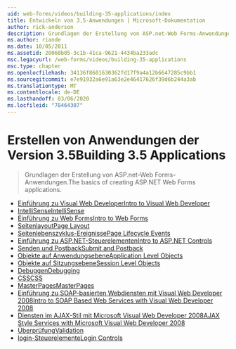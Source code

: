 ```yaml
---
uid: web-forms/videos/building-35-applications/index
title: Entwickeln von 3,5-Anwendungen | Microsoft-Dokumentation
author: rick-anderson
description: Grundlagen der Erstellung von ASP.net-Web Forms-Anwendungen.
ms.author: riande
ms.date: 10/05/2011
ms.assetid: 20060b05-3c1b-41ca-9621-4434ba233adc
msc.legacyurl: /web-forms/videos/building-35-applications
msc.type: chapter
ms.openlocfilehash: 34136f8601630362fd17f9a4a12b6647285c9bb1
ms.sourcegitcommit: e7e91932a6e91a63e2e46417626f39d6b244a3ab
ms.translationtype: MT
ms.contentlocale: de-DE
ms.lasthandoff: 03/06/2020
ms.locfileid: "78464307"
---
```

# <a name="building-35-applications"></a><span data-ttu-id="52ce1-103">Erstellen von Anwendungen der Version 3.5</span><span class="sxs-lookup"><span data-stu-id="52ce1-103">Building 3.5 Applications</span></span>

> <span data-ttu-id="52ce1-104">Grundlagen der Erstellung von ASP.net-Web Forms-Anwendungen.</span><span class="sxs-lookup"><span data-stu-id="52ce1-104">The basics of creating ASP.NET Web Forms applications.</span></span>

- [<span data-ttu-id="52ce1-105">Einführung zu Visual Web Developer</span><span class="sxs-lookup"><span data-stu-id="52ce1-105">Intro to Visual Web Developer</span></span>](intro-to-visual-web-developer.md)
- [<span data-ttu-id="52ce1-106">IntelliSense</span><span class="sxs-lookup"><span data-stu-id="52ce1-106">IntelliSense</span></span>](intellisense.md)
- [<span data-ttu-id="52ce1-107">Einführung zu Web Forms</span><span class="sxs-lookup"><span data-stu-id="52ce1-107">Intro to Web Forms</span></span>](intro-to-web-forms.md)
- [<span data-ttu-id="52ce1-108">Seitenlayout</span><span class="sxs-lookup"><span data-stu-id="52ce1-108">Page Layout</span></span>](page-layout.md)
- [<span data-ttu-id="52ce1-109">Seitenlebenszyklus-Ereignisse</span><span class="sxs-lookup"><span data-stu-id="52ce1-109">Page Lifecycle Events</span></span>](page-lifecycle-events.md)
- [<span data-ttu-id="52ce1-110">Einführung zu ASP.NET-Steuerelementen</span><span class="sxs-lookup"><span data-stu-id="52ce1-110">Intro to ASP.NET Controls</span></span>](intro-to-aspnet-controls.md)
- [<span data-ttu-id="52ce1-111">Senden und Postback</span><span class="sxs-lookup"><span data-stu-id="52ce1-111">Submit and Postback</span></span>](submit-and-postback.md)
- [<span data-ttu-id="52ce1-112">Objekte auf Anwendungsebene</span><span class="sxs-lookup"><span data-stu-id="52ce1-112">Application Level Objects</span></span>](application-level-objects.md)
- [<span data-ttu-id="52ce1-113">Objekte auf Sitzungsebene</span><span class="sxs-lookup"><span data-stu-id="52ce1-113">Session Level Objects</span></span>](session-level-objects.md)
- [<span data-ttu-id="52ce1-114">Debuggen</span><span class="sxs-lookup"><span data-stu-id="52ce1-114">Debugging</span></span>](debugging.md)
- [<span data-ttu-id="52ce1-115">CSS</span><span class="sxs-lookup"><span data-stu-id="52ce1-115">CSS</span></span>](css.md)
- [<span data-ttu-id="52ce1-116">MasterPages</span><span class="sxs-lookup"><span data-stu-id="52ce1-116">MasterPages</span></span>](masterpages.md)
- [<span data-ttu-id="52ce1-117">Einführung zu SOAP-basierten Webdiensten mit Visual Web Developer 2008</span><span class="sxs-lookup"><span data-stu-id="52ce1-117">Intro to SOAP Based Web Services with Visual Web Developer 2008</span></span>](an-introduction-to-soap-based-web-services-with-visual-web-developer-2008.md)
- [<span data-ttu-id="52ce1-118">Diensten im AJAX-Stil mit Microsoft Visual Web Developer 2008</span><span class="sxs-lookup"><span data-stu-id="52ce1-118">AJAX Style Services with Microsoft Visual Web Developer 2008</span></span>](ajax-style-services-with-microsoft-visual-web-developer-2008.md)
- [<span data-ttu-id="52ce1-119">Überprüfung</span><span class="sxs-lookup"><span data-stu-id="52ce1-119">Validation</span></span>](validation.md)
- [<span data-ttu-id="52ce1-120">login-Steuerelemente</span><span class="sxs-lookup"><span data-stu-id="52ce1-120">Login Controls</span></span>](login-controls.md)
